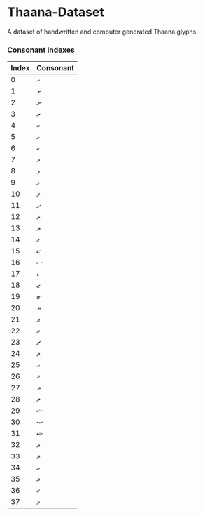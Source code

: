 # Thaana-Dataset
A dataset of handwritten and computer generated Thaana glyphs

### Consonant Indexes
| Index | Consonant |
|-------|-----------|
| 0     | ހ         |
| 1     | ށ         |
| 2     | ނ         |
| 3     | ރ         |
| 4     | ބ         |
| 5     | ޅ         |
| 6     | ކ         |
| 7     | އ         |
| 8     | ވ         |
| 9     | މ         |
| 10    | ފ         |
| 11    | ދ         |
| 12    | ތ         |
| 13    | ލ         |
| 14    | ގ         |
| 15    | ޏ         |
| 16    | ސ         |
| 17    | ޑ         |
| 18    | ޒ         |
| 19    | ޓ         |
| 20    | ޔ         |
| 21    | ޕ         |
| 22    | ޖ         |
| 23    | ޗ         |
| 24    | ޘ         |
| 25    | ޙ         |
| 26    | ޚ         |
| 27    | ޛ         |
| 28    | ޜ         |
| 29    | ޝ         |
| 30    | ޞ         |
| 31    | ޟ         |
| 32    | ޠ         |
| 33    | ޡ         |
| 34    | ޢ         |
| 35    | ޣ         |
| 36    | ޤ         |
| 37    | ޥ         |

